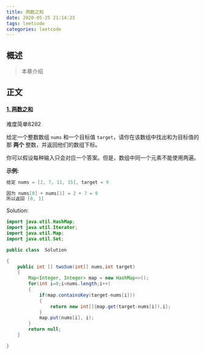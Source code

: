 ```yaml
---
title: 两数之和
date: 2020-05-25 21:14:23
tags: leetcode
categories: leetcode
---
```


## 概述

> 本章介绍

<!--more-->

## 正文

#### [1. 两数之和](https://leetcode-cn.com/problems/two-sum/)

难度简单8282

给定一个整数数组 `nums` 和一个目标值 `target`，请你在该数组中找出和为目标值的那 **两个** 整数，并返回他们的数组下标。

你可以假设每种输入只会对应一个答案。但是，数组中同一个元素不能使用两遍。

 

**示例:**

```c
给定 nums = [2, 7, 11, 15], target = 9

因为 nums[0] + nums[1] = 2 + 7 = 9
所以返回 [0, 1]
```

Solution:

```java
import java.util.HashMap;
import java.util.Iterator;
import java.util.Map;
import java.util.Set;

public class  Solution

{
    public int [] twoSum(int[] nums,int target)
    {
        Map<Integer, Integer> map = new HashMap<>();
        for(int i=0;i<nums.length;i++)
        {
            if(map.containsKey(target-nums[i]))
            {
                return new int[]{map.get(target-nums[i]),i};
            }
            map.put(nums[i], i);
        }
        return null;
    }

}
```

